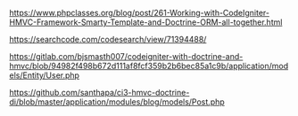 https://www.phpclasses.org/blog/post/261-Working-with-CodeIgniter-HMVC-Framework-Smarty-Template-and-Doctrine-ORM-all-together.html

https://searchcode.com/codesearch/view/71394488/

https://gitlab.com/bjsmasth007/codeigniter-with-doctrine-and-hmvc/blob/94982f498b672d111af8fcf359b2b6bec85a1c9b/application/models/Entity/User.php

https://github.com/santhapa/ci3-hmvc-doctrine-di/blob/master/application/modules/blog/models/Post.php
